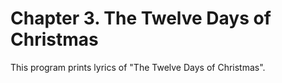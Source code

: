 # Chapter 3. The Twelve Days of Christmas

This program prints lyrics of "The Twelve Days of Christmas".
